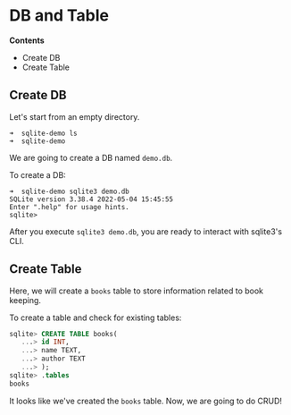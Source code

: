 # DB and Table

**Contents**

* Create DB
* Create Table

## Create DB

Let's start from an empty directory.

```
➜  sqlite-demo ls
➜  sqlite-demo 
```

We are going to create a DB named `demo.db`.

To create a DB:

```
➜  sqlite-demo sqlite3 demo.db
SQLite version 3.38.4 2022-05-04 15:45:55
Enter ".help" for usage hints.
sqlite> 
```

After you execute `sqlite3 demo.db`, you are ready to interact with sqlite3's CLI.

## Create Table

Here, we will create a `books` table to store information related to book keeping.

To create a table and check for existing tables:

```sql
sqlite> CREATE TABLE books(
   ...> id INT,
   ...> name TEXT,
   ...> author TEXT
   ...> );
sqlite> .tables
books
```

It looks like we've created the `books` table. Now, we are going to do CRUD!
